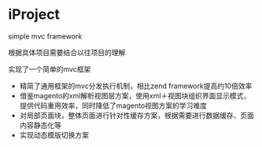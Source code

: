 # iProject
simple mvc framework
<p>根据具体项目需要结合以往项目的理解</p>
<p>实现了一个简单的mvc框架</p>
<ul>
  <li>精简了通用框架的mvc分发执行机制，相比zend framework提高约10倍效率</li>
  <li>借鉴magento的xml解析视图层方案，使用xml＋视图块组织界面显示模式，提供代码重用效率，同时降低了magento视图方案的学习难度</li>
  <li>对局部页面块，整体页面进行针对性缓存方案，根据需要进行数据缓存、页面内容静态化等</li>
  <li>实现动态模版切换方案</li>
</ul>
